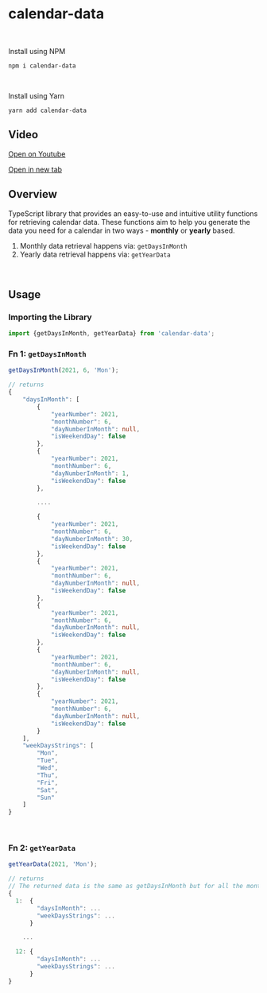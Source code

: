 # calendar-data
<br />

Install using NPM
```
npm i calendar-data
```
<br />

Install using Yarn
```
yarn add calendar-data
```

## Video
[Open on Youtube](https://www.youtube.com/watch?v=jaEUFHxXsRk)

[Open in new tab](https://github.com/MerhanMustafov/calendar-data/assets/76586375/7f7c7050-275a-41d7-bbe8-35e74e628b84)


## Overview
TypeScript library that provides an easy-to-use and intuitive utility functions for retrieving calendar data. These functions aim to help you generate the data you need for a calendar in two ways - **monthly** or **yearly** based.

1. Monthly data retrieval happens via: `getDaysInMonth`
2. Yearly data retrieval happens via: `getYearData`

<br />

## Usage
### Importing the Library
```typescript
import {getDaysInMonth, getYearData} from 'calendar-data';
```
### Fn 1: `getDaysInMonth`
```typescript
getDaysInMonth(2021, 6, 'Mon');

// returns
{
    "daysInMonth": [
        {
            "yearNumber": 2021,
            "monthNumber": 6,
            "dayNumberInMonth": null,
            "isWeekendDay": false
        },
        {
            "yearNumber": 2021,
            "monthNumber": 6,
            "dayNumberInMonth": 1,
            "isWeekendDay": false
        },

        ....

        {
            "yearNumber": 2021,
            "monthNumber": 6,
            "dayNumberInMonth": 30,
            "isWeekendDay": false
        },
        {
            "yearNumber": 2021,
            "monthNumber": 6,
            "dayNumberInMonth": null,
            "isWeekendDay": false
        },
        {
            "yearNumber": 2021,
            "monthNumber": 6,
            "dayNumberInMonth": null,
            "isWeekendDay": false
        },
        {
            "yearNumber": 2021,
            "monthNumber": 6,
            "dayNumberInMonth": null,
            "isWeekendDay": false
        },
        {
            "yearNumber": 2021,
            "monthNumber": 6,
            "dayNumberInMonth": null,
            "isWeekendDay": false
        }
    ],
    "weekDaysStrings": [
        "Mon",
        "Tue",
        "Wed",
        "Thu",
        "Fri",
        "Sat",
        "Sun"
    ]
}
```
<br />

### Fn 2: `getYearData`
```typescript
getYearData(2021, 'Mon');

// returns
// The returned data is the same as getDaysInMonth but for all the months
{
  1:  {
        "daysInMonth": ...
        "weekDaysStrings": ...
      }

    ...

  12: {
        "daysInMonth": ...
        "weekDaysStrings": ...
      }
}
```
